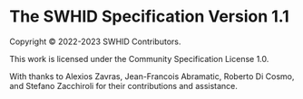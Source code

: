 # The SWHID Specification Version 1.1

Copyright © 2022-2023 SWHID Contributors.

This work is licensed under the Community Specification License 1.0.

With thanks to
Alexios Zavras,
Jean-Francois Abramatic,
Roberto Di Cosmo,
and
Stefano Zacchiroli
for their contributions and assistance.
